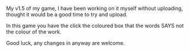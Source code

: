 My v1.5 of my game, I have been working on it myself without uploading, thought it would be a good time to try and upload.

In this game you have the click the coloured box that the words SAYS not the colour of the work.

Good luck, any changes in anyway are welcome.
